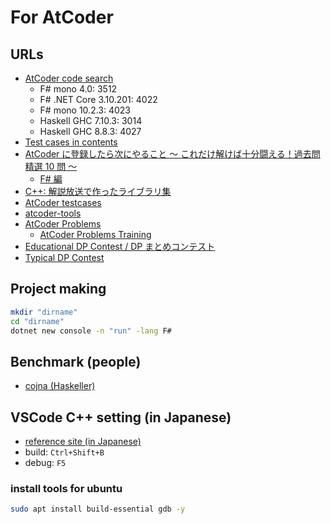 # For AtCoder

## URLs

- [AtCoder code search](https://twitter.com/rsk0315_h4x/status/1273556940912603145)
  - F# mono 4.0: 3512
  - F# .NET Core 3.10.201: 4022
  - F# mono 10.2.3: 4023
  - Haskell GHC 7.10.3: 3014
  - Haskell GHC 8.8.3: 4027
- [Test cases in contents](https://atcoder.jp/posts/20)
- [AtCoder に登録したら次にやること ～ これだけ解けば十分闘える！過去問精選 10 問 ～](https://qiita.com/drken/items/fd4e5e3630d0f5859067)
  - [F# 編](https://qiita.com/kuuso1/items/606b75c172cafa1d07f6)
- [C++: 解説放送で作ったライブラリ集](https://github.com/atcoder-live/library)
- [AtCoder testcases](https://www.dropbox.com/sh/nx3tnilzqz7df8a/AAAYlTq2tiEHl5hsESw6-yfLa?dl=0)
- [atcoder-tools](https://github.com/kyuridenamida/atcoder-tools)
- [AtCoder Problems](https://kenkoooo.com/atcoder)
  - [AtCoder Problems Training](https://kenkoooo.com/atcoder/#/training)
- [Educational DP Contest / DP まとめコンテスト](https://atcoder.jp/contests/dp)
- [Typical DP Contest](https://atcoder.jp/contests/tdpc)

## Project making

```sh
mkdir "dirname"
cd "dirname"
dotnet new console -n "run" -lang F#
```

## Benchmark (people)

- [cojna (Haskeller)](https://atcoder.jp/users/cojna/history)

## VSCode C++ setting (in Japanese)

- [reference site (in Japanese)](https://qiita.com/2019Shun/items/5ab290a4117a00e373b6)
- build: `Ctrl+Shift+B`
- debug: `F5`

### install tools for ubuntu

```sh
sudo apt install build-essential gdb -y
```
